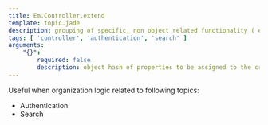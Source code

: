 ```yaml
---
title: Em.Controller.extend
template: topic.jade
description: grouping of specific, non object related functionality ( e.g authentication or search )
tags: [ 'controller', 'authentication', 'search' ]
arguments:
    "{}":
        required: false
        description: object hash of properties to be assigned to the created instance
---
```


Useful when organization logic related to following topics:

* Authentication
* Search